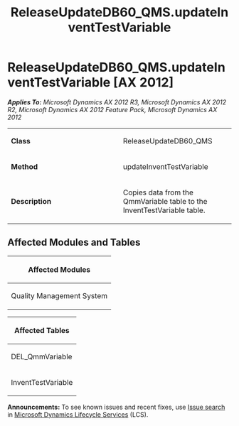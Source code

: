 ﻿---
title: ReleaseUpdateDB60_QMS.updateInventTestVariable
TOCTitle: ReleaseUpdateDB60_QMS.updateInventTestVariable
ms:assetid: 005b76ad-21f3-29bc-7f18-8d44035084bc
ms:mtpsurl: https://msdn.microsoft.com/en-us/library/JJ684607(v=AX.60)
ms:contentKeyID: 49706304
ms.date: 05/18/2015
mtps_version: v=AX.60
---

# ReleaseUpdateDB60\_QMS.updateInventTestVariable [AX 2012]


_**Applies To:** Microsoft Dynamics AX 2012 R3, Microsoft Dynamics AX 2012 R2, Microsoft Dynamics AX 2012 Feature Pack, Microsoft Dynamics AX 2012_

<table>
<colgroup>
<col style="width: 50%" />
<col style="width: 50%" />
</colgroup>
<tbody>
<tr class="odd">
<td><p><strong>Class</strong></p></td>
<td><p>ReleaseUpdateDB60_QMS</p></td>
</tr>
<tr class="even">
<td><p><strong>Method</strong></p></td>
<td><p>updateInventTestVariable</p></td>
</tr>
<tr class="odd">
<td><p><strong>Description</strong></p></td>
<td><p>Copies data from the QmmVariable table to the InventTestVariable table.</p></td>
</tr>
</tbody>
</table>


## Affected Modules and Tables

<table>
<colgroup>
<col style="width: 100%" />
</colgroup>
<thead>
<tr class="header">
<th><p>Affected Modules</p></th>
</tr>
</thead>
<tbody>
<tr class="odd">
<td><p>Quality Management System</p></td>
</tr>
</tbody>
</table>


<table>
<colgroup>
<col style="width: 100%" />
</colgroup>
<thead>
<tr class="header">
<th><p>Affected Tables</p></th>
</tr>
</thead>
<tbody>
<tr class="odd">
<td><p>DEL_QmmVariable</p></td>
</tr>
<tr class="even">
<td><p>InventTestVariable</p></td>
</tr>
</tbody>
</table>

  
**Announcements:** To see known issues and recent fixes, use [Issue search](http://go.microsoft.com/fwlink/?linkid=389258) in [Microsoft Dynamics Lifecycle Services](http://go.microsoft.com/fwlink/?linkid=306505) (LCS).

